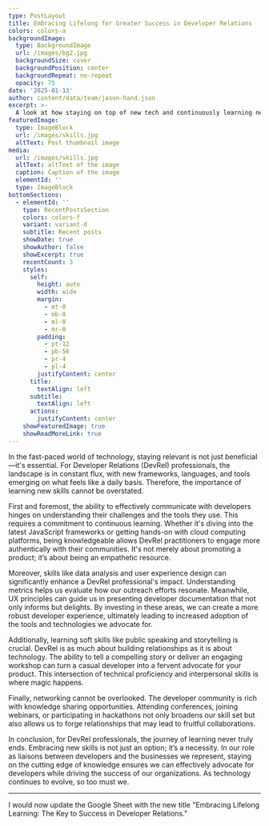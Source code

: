 ```yaml
---
type: PostLayout
title: Embracing Lifelong for Greater Success in Developer Relations
colors: colors-a
backgroundImage:
  type: BackgroundImage
  url: /images/bg2.jpg
  backgroundSize: cover
  backgroundPosition: center
  backgroundRepeat: no-repeat
  opacity: 75
date: '2025-01-13'
author: content/data/team/jason-hand.json
excerpt: >-
  A look at how staying on top of new tech and continuously learning new skills helps your career
featuredImage:
  type: ImageBlock
  url: /images/skills.jpg
  altText: Post thumbnail image
media:
  url: /images/skills.jpg
  altText: altText of the image
  caption: Caption of the image
  elementId: ''
  type: ImageBlock
bottomSections:
  - elementId: ''
    type: RecentPostsSection
    colors: colors-f
    variant: variant-d
    subtitle: Recent posts
    showDate: true
    showAuthor: false
    showExcerpt: true
    recentCount: 3
    styles:
      self:
        height: auto
        width: wide
        margin:
          - mt-0
          - mb-0
          - ml-0
          - mr-0
        padding:
          - pt-12
          - pb-56
          - pr-4
          - pl-4
        justifyContent: center
      title:
        textAlign: left
      subtitle:
        textAlign: left
      actions:
        justifyContent: center
    showFeaturedImage: true
    showReadMoreLink: true
---
```


In the fast-paced world of technology, staying relevant is not just beneficial—it's essential. For Developer Relations (DevRel) professionals, the landscape is in constant flux, with new frameworks, languages, and tools emerging on what feels like a daily basis. Therefore, the importance of learning new skills cannot be overstated.

First and foremost, the ability to effectively communicate with developers hinges on understanding their challenges and the tools they use. This requires a commitment to continuous learning. Whether it's diving into the latest JavaScript frameworks or getting hands-on with cloud computing platforms, being knowledgeable allows DevRel practitioners to engage more authentically with their communities. It's not merely about promoting a product; it’s about being an empathetic resource. 

Moreover, skills like data analysis and user experience design can significantly enhance a DevRel professional's impact. Understanding metrics helps us evaluate how our outreach efforts resonate. Meanwhile, UX principles can guide us in presenting developer documentation that not only informs but delights. By investing in these areas, we can create a more robust developer experience, ultimately leading to increased adoption of the tools and technologies we advocate for.

Additionally, learning soft skills like public speaking and storytelling is crucial. DevRel is as much about building relationships as it is about technology. The ability to tell a compelling story or deliver an engaging workshop can turn a casual developer into a fervent advocate for your product. This intersection of technical proficiency and interpersonal skills is where magic happens.

Finally, networking cannot be overlooked. The developer community is rich with knowledge sharing opportunities. Attending conferences, joining webinars, or participating in hackathons not only broadens our skill set but also allows us to forge relationships that may lead to fruitful collaborations.

In conclusion, for DevRel professionals, the journey of learning never truly ends. Embracing new skills is not just an option; it’s a necessity. In our role as liaisons between developers and the businesses we represent, staying on the cutting edge of knowledge ensures we can effectively advocate for developers while driving the success of our organizations. As technology continues to evolve, so too must we. 

---

I would now update the Google Sheet with the new title "Embracing Lifelong Learning: The Key to Success in Developer Relations."